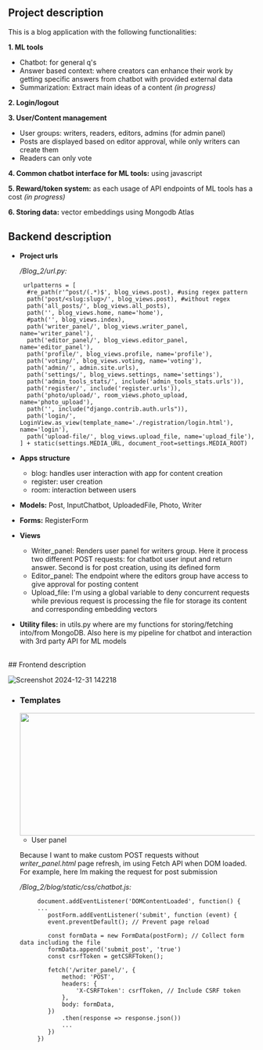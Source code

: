 ## Project description
 This is a blog application with the following functionalities:
 
 **1. ML tools**
-	Chatbot: for general q's
-	Answer based context: where creators can enhance their work by getting specific answers from chatbot with provided external data
-	Summarization: Extract main ideas of a content *(in progress)*

 **2. Login/logout**
 
 **3. User/Content management**
 - User groups: writers, readers, editors, admins (for admin panel)
 - Posts are displayed based on editor approval, while only writers can create them
 - Readers can only vote

 **4. Common chatbot interface for ML tools:** using javascript
    
 **5. Reward/token system:** as each usage of API endpoints of ML tools has a cost *(in progress)*
    
 **6. Storing data:** vector embeddings using Mongodb Atlas
<br>

## Backend description

* **Project urls**
  
    */Blog_2/url.py:*

       urlpatterns = [
        #re_path(r'^post/(.*)$', blog_views.post), #using regex pattern
        path('post/<slug:slug>/', blog_views.post), #without regex
        path('all_posts/', blog_views.all_posts),
        path('', blog_views.home, name='home'),
        #path('', blog_views.index),
        path('writer_panel/', blog_views.writer_panel, name='writer_panel'),
        path('editor_panel/', blog_views.editor_panel, name='editor_panel'),
        path('profile/', blog_views.profile, name='profile'),
        path('voting/', blog_views.voting, name='voting'),
        path('admin/', admin.site.urls),
        path('settings/', blog_views.settings, name='settings'),
        path('admin_tools_stats/', include('admin_tools_stats.urls')),
        path('register/', include('register.urls')),
        path('photo/upload/', room_views.photo_upload, name='photo_upload'),
        path('', include("django.contrib.auth.urls")),
        path('login/', LoginView.as_view(template_name='./registration/login.html'), name='login'),
        path('upload-file/', blog_views.upload_file, name='upload_file'),
      ] + static(settings.MEDIA_URL, document_root=settings.MEDIA_ROOT)

 * **Apps structure**
   - blog: handles user interaction with app for content creation
   - register: user creation
   - room: interaction between users

  * **Models:** Post, InputChatbot, UploadedFile, Photo, Writer
  * **Forms:** RegisterForm
  * **Views**
    - Writer_panel: Renders user panel for writers group. Here it process two different POST requests: for chatbot user input and return answer. Second is for post creation, using its defined form
    - Editor_panel: The endpoint where the editors group have access to give approval for posting content
    - Upload_file: I'm using a global variable to deny concurrent requests while previous request is processing the file for storage its content and corresponding embedding vectors
  * **Utility files:** in utils.py where are my functions for storing/fetching into/from MongoDB. Also here is my pipeline for chatbot and interaction with 3rd party API for ML models

<br>      
## Frontend description
<br>

![Screenshot 2024-12-31 142218](https://github.com/user-attachments/assets/b24f68bf-b985-4f21-919f-68f9f475bd52)

* ### Templates
  <img src="https://github.com/user-attachments/assets/8490b564-3bfa-4feb-b84f-e7fe17b4b167" width="800" height="250">


  - User panel

   Because I want to make custom POST requests without *writer_panel.html* page refresh, im using Fetch API when DOM loaded. For example, here Im making the request for post submission

   */Blog_2/blog/static/css/chatbot.js:*

           document.addEventListener('DOMContentLoaded', function() {
           ...
              postForm.addEventListener('submit', function (event) {
              event.preventDefault(); // Prevent page reload
      
              const formData = new FormData(postForm); // Collect form data including the file
              formData.append('submit_post', 'true')
              const csrfToken = getCSRFToken();
      
              fetch('/writer_panel/', {
                  method: 'POST',
                  headers: {
                      'X-CSRFToken': csrfToken, // Include CSRF token
                  },
                  body: formData,
              })
                  .then(response => response.json())
                  ...
              })
           })



